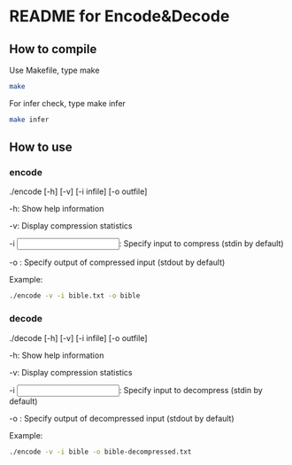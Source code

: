 # README for Encode&Decode

## How to compile
Use Makefile, type make
```bash
make
```

For infer check, type make infer
```bash
make infer
```

## How to use
### encode
./encode [-h] [-v] [-i infile] [-o outfile]

-h: Show help information

-v: Display compression statistics

-i <input>: Specify input to compress (stdin by default)

-o <output>: Specify output of compressed input (stdout by default)

Example:
```bash
./encode -v -i bible.txt -o bible
```

### decode
./decode [-h] [-v] [-i infile] [-o outfile]

-h: Show help information

-v: Display compression statistics

-i <input>: Specify input to decompress (stdin by default)

-o <output>: Specify output of decompressed input (stdout by default)

Example:
```bash
./encode -v -i bible -o bible-decompressed.txt
```

